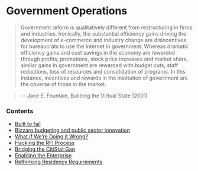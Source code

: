 # Government Operations

> Government reform is qualitatively different from restructuring in firms and industries. Ironically, the substantial efficiency gains driving the development of e-commerce and industry change are disincentives for bureaucrats to use the Internet in government. Whereas dramatic efficiency gains and cost savings in the economy are rewarded through profits, promotions, stock price increases and market share, similar gains in government are rewarded with budget cuts, staff reductions, loss of resources and consolidation of programs. In this instance, incentives and rewards in the institution of government are the obverse of those in the market.

> --  Jane E. Fountain, Building the Virtual State (2001)

### Contents

* [Built to fail](built-to-fail.md)
* [Bizzaro budgeting and public sector innovation](bizzaro-budgeting-and-public-sector-innovation.md)
* [What if We’re Doing it Wrong?](what-if-were-doing-it-wrong.md)
* [Hacking the RFI Process](hacking-the-rfi-process.md)
* [Bridging the CitiStat Gap](bridging-the-citystat-gap.md)
* [Enabling the Enterprise](enabling-the-enterprise.md)
* [Rethinking Residency Requirements](#)
